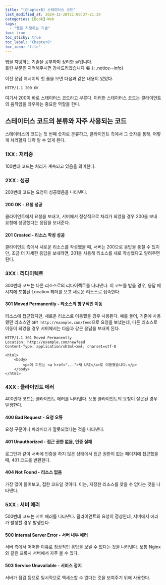 ```yaml
---
title: "[Chapter8] 스테이터스 코드"
last_modified_at: 2024-12-20T21:00:37-21:30
categories: [Book]-Web
tags:
  - "웹을 지탱하는 기술"
toc: true
toc_sticky: true
toc_label: "Chapter8"
toc_icon: "file"
---
```


웹을 지탱하는 기술을 공부하며 정리한 글입니다.<br>
틀린 부분은 지적해주시면 감사드리겠습니다 😀
{: .notice--info}

이전 응답 메시지의 첫 줄을 보면 다음과 같은 내용이 있었다.

```
HTTP/1.1 200 OK
```

여기서 200이 바로 스테이터스 코드라고 부른다. 이러한 스테이터스 코드는 클라이언트의 움직임을 좌우하는 중요한 역할을 한다.

## 스테이터스 코드의 분류와 자주 사용되는 코드

스테이터스의 코드는 첫 번째 숫자로 분류하고, 클라이언트 측에서 그 숫자를 통해, 어떻게 처리할지 대략 알 수 있게 된다.

### 1XX : 처리중

100번대 코드는 처리가 계속되고 있음을 의미한다.

### 2XX : 성공

200번대 코드는 요청이 성공했음을 나타낸다.

#### 200 OK - 요청 성공

클라이언트에서 요청을 보내고, 서버에서 정상적으로 처리가 되었을 경우 200을 보내 요청에 성공했다는 응답을 보내준다.

#### 201 Created - 리소스 작성 성공

클라이언트 측에서 새로운 리소스를 작성했을 때, 서버는 200으로 응답을 퉁칠 수 있지만, 조금 더 자세한 응답을 보내려면, 201을 사용해 리소스를 새로 작성했다고 알려주면 된다.

### 3XX : 리다이렉트

300번대 코드는 다른 리소스로의 리다이렉트를 나타낸다. 이 코드를 받을 경우, 응답 메시지에 포함된 Location 헤더를 보고 새로운 리소스로 접속한다.

#### 301 Moved Permanently - 리소스의 항구적인 이동

리소스에 접근했지만, 새로운 리소스로 이동했을 경우 사용된다. 예를 들어, 기존에 사용했던 리소스인 `GET http://example.com/feed`으로 요청을 보냈는데, 다른 리소스로 이동이 되었을 경우 서버에서는 다음과 같은 응답을 보내게 된다.

```
HTTP/1.1 301 Moved Permanently
Location: http://example.com/newfeed
Content-Type: application/xhtml+xml; charset=utf-8

<html>
	<body>
		<p>이 피드는 <a href="...">새 URI</a>로 이동했습니다.</p>
	</body>
</html>
```

### 4XX : 클라이언트 에러

400번대 코드는 클라이언트 에러를 나타낸다. 보통 클라이언트의 요청이 잘못된 경우 발생한다.

#### 400 Bad Request - 요청 오류

요청 구문이나 파라미터가 잘못되었다는 것을 나타낸다.

#### 401 Unauthorized - 접근 권한 없음, 인증 실패

로그인과 같이 서버에 인증을 하지 않은 상태에서 접근 권한이 없는 페이지에 접근했을 때, 401 코드를 반환한다.

#### 404 Not Found - 리소스 없음

가장 많이 들어보고, 접한 코드일 것이다. 이는, 지정한 리소스를 찾을 수 없다는 것을 나타낸다.

### 5XX : 서버 에러

500번대 코드는 서버 에러를 나타낸다. 클라이언트의 요청이 정상인데, 서버에서 에러가 발생할 경우 발생한다.

#### 500 Internal Server Error - 서버 내부 에러

서버 측에서 어떠한 이유로 정상적인 응답을 보낼 수 없다는 것을 나타낸다. 보통 Nginx와 같은 프록시 서버에서 자주 볼 수 있다.

#### 503 Service Unavailable - 서비스 정지

서버가 점검 등으로 일시적으로 엑세스할 수 없다는 것을 보여주기 위해 사용한다.